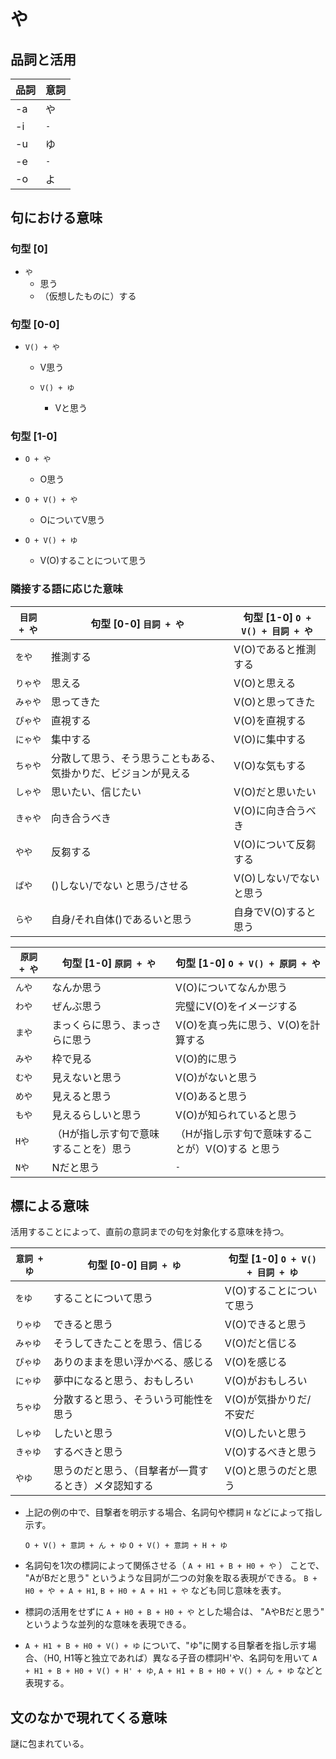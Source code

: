 # や

## 品詞と活用

品詞|意詞
-|-
-a|や
-i|`-`
-u|ゆ
-e|`-`
-o|よ

## 句における意味

### 句型 [0]
- `や`
  - 思う
  - （仮想したものに）する


### 句型 [0-0]
- `V() + や`
  - V思う

  - `V() + ゆ`
    - Vと思う


### 句型 [1-0]

- `O + や`

  - O思う


- `O + V() + や`

  - OについてV思う


- `O + V() + ゆ`

  - V(O)することについて思う


### 隣接する語に応じた意味

`目詞 + や`|句型 [0-0] `目詞 + や`|句型 [1-0] `O + V() + 目詞 + や`
--|---|---
`をや`|推測する|V(O)であると推測する
`りゃや`|思える|V(O)と思える
`みゃや`|思ってきた|V(O)と思ってきた
`ぴゃや`|直視する|V(O)を直視する
`にゃや`|集中する|V(O)に集中する
`ちゃや`|分散して思う、そう思うこともある、気掛かりだ、ビジョンが見える|V(O)な気もする
`しゃや`|思いたい、信じたい|V(O)だと思いたい
`きゃや`|向き合うべき|V(O)に向き合うべき
`やや`|反芻する|V(O)について反芻する
`ぱや`|()しない/でない と思う/させる|V(O)しない/でない と思う
`らや`|自身/それ自体()であるいと思う|自身でV(O)すると思う


`原詞 + や`|句型 [1-0] `原詞 + や`|句型 [1-0] `O + V() + 原詞 + や`
--|---|--
`んや`|なんか思う|V(O)についてなんか思う
`わや`|ぜんぶ思う|完璧にV(O)をイメージする
`まや`|まっくらに思う、まっさらに思う|V(O)を真っ先に思う、V(O)を計算する
`みや`|枠で見る|V(O)的に思う
`むや`|見えないと思う|V(O)がないと思う
`めや`|見えると思う|V(O)あると思う
`もや`|見えるらしいと思う|V(O)が知られていると思う
`Hや`|（Hが指し示す句で意味することを）思う|（Hが指し示す句で意味することが）V(O)する と思う
`Nや`|Nだと思う|`-`

## 標による意味

活用することによって、直前の意詞までの句を対象化する意味を持つ。

`意詞 + ゆ`|句型 [0-0] `目詞 + ゆ`|句型 [1-0] `O + V() + 目詞 + ゆ`
--|---|---
`をゆ`|することについて思う|V(O)することについて思う
`りゃゆ`|できると思う|V(O)できると思う
`みゃゆ`|そうしてきたことを思う、信じる|V(O)だと信じる
`ぴゃゆ`|ありのままを思い浮かべる、感じる|V(O)を感じる
`にゃゆ`|夢中になると思う、おもしろい|V(O)がおもしろい
`ちゃゆ`|分散すると思う、そういう可能性を思う|V(O)が気掛かりだ/不安だ
`しゃゆ`|したいと思う|V(O)したいと思う
`きゃゆ`|するべきと思う|V(O)するべきと思う
`やゆ`|思うのだと思う、（目撃者が一貫するとき）メタ認知する|V(O)と思うのだと思う

- 上記の例の中で、目撃者を明示する場合、名詞句や標詞 `H` などによって指し示す。

  `O + V() + 意詞 + ん + ゆ`
  `O + V() + 意詞 + H + ゆ`

- 名詞句を1次の標詞によって関係させる（ `A + H1 + B + H0 + や` ）
  ことで、 "AがBだと思う" というような目詞が二つの対象を取る表現ができる。
   `B + H0 + や + A + H1`, `B + H0 + A + H1 + や` なども同じ意味を表す。

- 標詞の活用をせずに `A + H0 + B + H0 + や` とした場合は、 "AやBだと思う" というような並列的な意味を表現できる。

- `A + H1 + B + H0 + V() + ゆ` について、"ゆ"に関する目撃者を指し示す場合、（H0, H1等と独立であれば）異なる子音の標詞H'や、名詞句を用いて `A + H1 + B + H0 + V() + H' + ゆ`, `A + H1 + B + H0 + V() + ん + ゆ` などと表現する。


## 文のなかで現れてくる意味

謎に包まれている。
